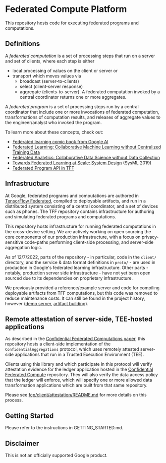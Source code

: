 # Federated Compute Platform

This repository hosts code for executing federated programs and computations.

## Definitions

A *federated computation* is a set of processing steps that run on a server and
set of clients, where each step is either

*   local processing of values on the client or server or
*   transport which moves values via
    *   broadcast (server-to-clients)
    *   select (client-server response)
    *   aggregate (clients-to-server). A federated computation invoked by a
        central coordinator returns one or more aggregates.

A *federated program* is a set of processing steps run by a central coordinator
that include one or more invocations of federated computation, transformations
of computation results, and releases of aggregate values to the engineer/analyst
who invoked the program.

To learn more about these concepts, check out:

-   [Federated learning comic book from Google AI](http://g.co/federated)
-   [Federated Learning: Collaborative Machine Learning without Centralized
    Training
    Data](https://ai.googleblog.com/2017/04/federated-learning-collaborative.html)
-   [Federated Analytics: Collaborative Data Science without Data Collection](https://ai.googleblog.com/2020/05/federated-analytics-collaborative-data.html)
-   [Towards Federated Learning at Scale: System Design](https://arxiv.org/abs/1902.01046)
    (SysML 2019)
-   [Federated Program API in TFF](https://github.com/tensorflow/federated/blob/main/tensorflow_federated/python/program/README.md)

## Infrastructure

At Google, federated programs and computations are authored in
[TensorFlow Federated](http://tensorflow.org/federated), compiled to deployable
artifacts, and run in a distributed system consisting of a central coordinator,
and a set of devices such as phones. The TFF repository contains infrastructure
for authoring and simulating federated programs and computations.

This repository hosts infrastructure for running federated computations in the
cross-device setting. We are actively working on open sourcing the core
components of our production infrastructure, with a focus on privacy-sensitive
code-paths performing client-side processing, and server-side aggregation logic.

As of 12/7/2022, parts of the repository - in particular, code in the `client/`
directory, and the service & data format definitions in `proto/` - are used in
production in Google's federated learning infrastructure. Other parts - notably,
production server side infrastructure - have not yet been open sourced due to
its dependencies on proprietary infrastructure.

We previously provided a reference/example server and code for compiling
deployable artifacts from TFF computations, but this code was removed to reduce
maintenance costs. It can still be found in the project history, however
([demo server](https://github.com/google-parfait/federated-compute/tree/9ccfcc21c42a436e766c609dcf8560aae78d1e11/fcp/demo),
[artifact building](https://github.com/google-parfait/federated-compute/tree/f168e4c848a4fb19d0bab725b226888b7048dc45/fcp/artifact_building)).

## Remote attestation of server-side, TEE-hosted applications

As described in the
[Confidential Federated Computations paper](https://arxiv.org/abs/2404.10764),
this repository hosts a client-side implementation of the
`ConfidentialAggregations` protocol, which uses remotely attested server-side
applications that run in a Trusted Execution Environment (TEE).

Clients using this library and which participate in this protocol will verify
attestation evidence for the ledger application hosted in the
[Confidential Federated Compute](https://github.com/google-parfait/confidential-federated-compute)
repository. They will also verify the data access policy that the ledger will
enforce, which will specify one or more allowed data transformation applications
which are built from that same repository.

Please see [fcp/client/attestation/README.md](fcp/client/attestation/README.md)
for more details on this process.

## Getting Started

Please refer to the instructions in GETTING_STARTED.md.

## Disclaimer

This is not an officially supported Google product.
